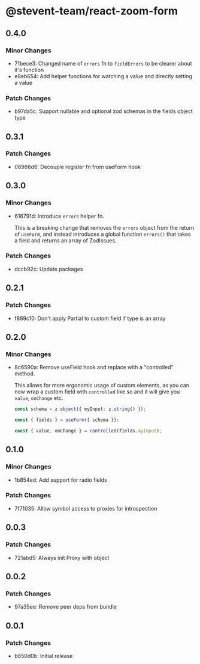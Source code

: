 # @stevent-team/react-zoom-form

## 0.4.0

### Minor Changes

- 71bece3: Changed name of `errors` fn to `fieldErrors` to be clearer about it's function
- e8eb654: Add helper functions for watching a value and directly setting a value

### Patch Changes

- b97da5c: Support nullable and optional zod schemas in the fields object type

## 0.3.1

### Patch Changes

- 06966d6: Decouple register fn from useForm hook

## 0.3.0

### Minor Changes

- 616791d: Introduce `errors` helper fn.

  This is a breaking change that removes the `errors` object from the return of `useForm`, and instead introduces a global function `errors()` that takes a field and returns an array of ZodIssues.

### Patch Changes

- dccb92c: Update packages

## 0.2.1

### Patch Changes

- f889c10: Don't apply Partial to custom field if type is an array

## 0.2.0

### Minor Changes

- 8c6590a: Remove useField hook and replace with a "controlled" method.

  This allows for more ergonomic usage of custom elements, as you can now wrap a custom field with `controlled` like so and it will give you `value`, `onChange` etc.

  ```ts
  const schema = z.object({ myInput: z.string() });

  const { fields } = useForm({ schema });

  const { value, onChange } = controlled(fields.myInput);
  ```

## 0.1.0

### Minor Changes

- 1b854ed: Add support for radio fields

### Patch Changes

- 7f71035: Allow symbol access to proxies for introspection

## 0.0.3

### Patch Changes

- 721abd5: Always init Proxy with object

## 0.0.2

### Patch Changes

- 97a35ee: Remove peer deps from bundle

## 0.0.1

### Patch Changes

- b850d0b: Initial release
